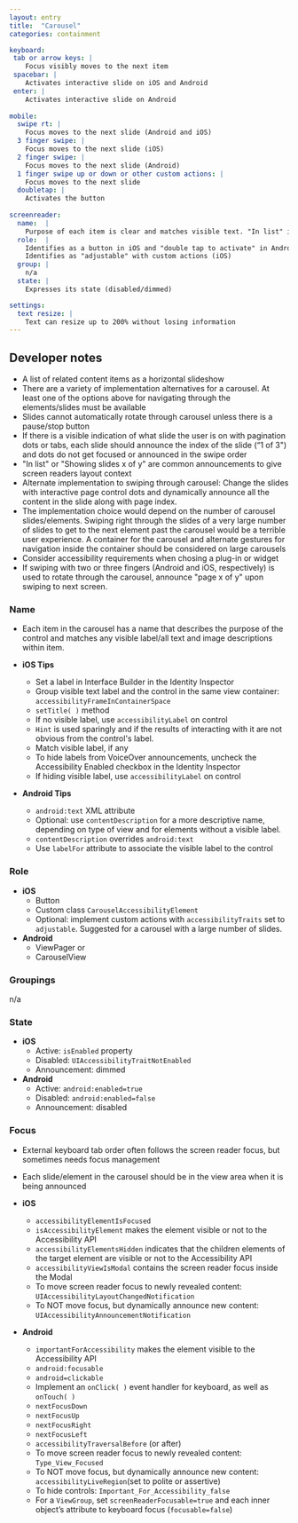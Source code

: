 ```yaml
---
layout: entry
title:  "Carousel"
categories: containment

keyboard:
 tab or arrow keys: |
    Focus visibly moves to the next item
 spacebar: |
    Activates interactive slide on iOS and Android
 enter: |
    Activates interactive slide on Android
          
mobile:
  swipe rt: |
    Focus moves to the next slide (Android and iOS) 
  3 finger swipe: | 
    Focus moves to the next slide (iOS)
  2 finger swipe: | 
    Focus moves to the next slide (Android)
  1 finger swipe up or down or other custom actions: |
    Focus moves to the next slide
  doubletap: |
    Activates the button
    
screenreader: 
  name:  |
    Purpose of each item is clear and matches visible text. "In list" is often announced in Android.  Index is often announced in Android and iOS
  role:  |
    Identifies as a button in iOS and "double tap to activate" in Android
    Identifies as "adjustable" with custom actions (iOS)
  group: |
    n/a
  state: |
    Expresses its state (disabled/dimmed)

settings:
  text resize: |
    Text can resize up to 200% without losing information
---
```


## Developer notes

- A list of related content items as a horizontal slideshow
- There are a variety of implementation alternatives for a carousel. At least one of the options above for navigating through the elements/slides must be available
- Slides cannot automatically rotate through carousel unless there is a pause/stop button
- If there is a visible indication of what slide the user is on with pagination dots or tabs, each slide should announce the index of the slide (“1 of 3") and dots do not get focused or announced in the swipe order
- "In list" or "Showing slides x of y" are common announcements to give screen readers layout context
- Alternate implementation to swiping through carousel: Change the slides with interactive page control dots and dynamically announce all the content in the slide along with page index. 
- The implementation choice would depend on the number of carousel slides/elements.  Swiping right through the slides of a very large number of slides to get to the next element past the carousel would be a terrible user experience.  A container for the carousel and alternate gestures for navigation inside the container should be considered on large carousels
- Consider accessibility requirements when chosing a plug-in or widget
- If swiping with two or three fingers (Android and iOS, respectively) is used to rotate through the carousel, announce "page x of y" upon swiping to next screen.
 


### Name

- Each item in the carousel has a name that describes the purpose of the control and matches any visible label/all text and image descriptions within item.  
  
- **iOS Tips**
  - Set a label in Interface Builder in the Identity Inspector
  - Group visible text label and the control in the same view container: `accessibilityFrameInContainerSpace`
  - `setTitle( )` method
  - If no visible label, use `accessibilityLabel` on control
  - `Hint` is used sparingly and if the results of interacting with it are not obvious from the control's label.
  - Match visible label, if any
  - To hide labels from VoiceOver announcements, uncheck the Accessibility Enabled checkbox in the Identity Inspector
  - If hiding visible label, use `accessibilityLabel` on control
- **Android Tips**  
  - `android:text` XML attribute
  - Optional: use `contentDescription` for a more descriptive name, depending on type of view and for elements without a visible label.
  - `contentDescription` overrides `android:text`    
  - Use `labelFor` attribute to associate the visible label to the control

### Role 

- **iOS**
  - Button
  - Custom class `CarouselAccessibilityElement` 
  - Optional: implement custom actions with `accessibilityTraits` set to `adjustable`.  Suggested for a carousel with a large number of slides.
- **Android**
  - ViewPager  or
  - CarouselView

### Groupings

n/a

### State

- **iOS**  
  - Active: `isEnabled` property
  - Disabled: `UIAccessibilityTraitNotEnabled`
  - Announcement: dimmed
- **Android**
  - Active: `android:enabled=true`
  - Disabled: `android:enabled=false`
  - Announcement: disabled

### Focus
- External keyboard tab order often follows the screen reader focus, but sometimes needs focus management
- Each slide/element in the carousel should be in the view area when it is being announced

- **iOS**
	- `accessibilityElementIsFocused`  
	- `isAccessibilityElement` makes the element visible or not to the Accessibility API
	- `accessibilityElementsHidden` indicates that the children elements of the target element are visible or not to the Accessibility API
	- `accessibilityViewIsModal` contains the screen reader focus inside the Modal
	- To move screen reader focus to newly revealed content: `UIAccessibilityLayoutChangedNotification`
	- To NOT move focus, but dynamically announce new content: `UIAccessibilityAnnouncementNotification`
- **Android**
	- `importantForAccessibility` makes the element visible to the Accessibility API
	- `android:focusable`
	- `android=clickable`
	- Implement an `onClick( )` event handler for keyboard, as well as `onTouch( )`
	- `nextFocusDown`
	- `nextFocusUp`
	- `nextFocusRight`
	- `nextFocusLeft`
	- `accessibilityTraversalBefore` (or after)
	- To move screen reader focus to newly revealed content: `Type_View_Focused`
	- To NOT move focus, but dynamically announce new content: `accessibilityLiveRegion`(set to polite or assertive)
	- To hide controls: `Important_For_Accessibility_false`
	- For a `ViewGroup`, set `screenReaderFocusable=true` and each inner object’s attribute to keyboard focus (`focusable=false`)
